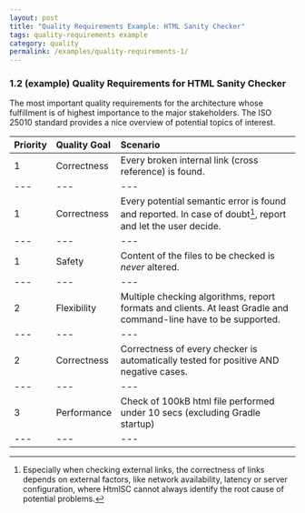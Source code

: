 ```yaml
---
layout: post
title: "Quality Requirements Example: HTML Sanity Checker"
tags: quality-requirements example 
category: quality
permalink: /examples/quality-requirements-1/
---
```


### 1.2 (example) Quality Requirements for HTML Sanity Checker

<div class="arc42-example" markdown="1">
The most important quality requirements for the architecture whose fulfillment is of highest importance to the major stakeholders. 
The ISO 25010 standard provides a nice overview of potential topics of interest.

</div>


| Priority | Quality Goal |Scenario                                               |
|---|:---|:---|
| 1        | Correctness  |Every broken internal link (cross reference) is found. |
|---|---|---|
| 1        | Correctness  |Every potential semantic error is found and reported. In case of doubt[^doubt], report and let the user decide.  |
|---|---|---|
| 1        | Safety       |Content of the files to be checked is _never_ altered. |
|---|---|---|
| 2        | Flexibility  |Multiple checking algorithms, report formats and clients. At least Gradle and command-line have to be supported.|
|---|---|---|
| 2        | Correctness  |Correctness of every checker is automatically tested for positive AND negative cases.|
|---|---|---|
| 3        | Performance  |Check of 100kB html file performed under 10 secs (excluding Gradle startup)|
|---|---|---|

[^doubt]: Especially when checking external links, the correctness of links depends on external factors, like network availability, latency or server configuration, where HtmlSC cannot always identify the root cause of potential problems.
